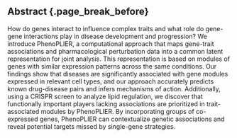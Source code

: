 ## Abstract {.page_break_before}

How do genes interact to influence complex traits and what role do gene-gene interactions play in disease development and progression? We introduce PhenoPLIER, a computational approach that maps gene-trait associations and pharmacological perturbation data into a common latent representation for joint analysis.
This representation is based on modules of genes with similar expression patterns across the same conditions.
Our findings show that diseases are significantly associated with gene modules expressed in relevant cell types, and our approach accurately predicts known drug-disease pairs and infers mechanisms of action.
Additionally, using a CRISPR screen to analyze lipid regulation, we discover that functionally important players lacking associations are prioritized in trait-associated modules by PhenoPLIER.
By incorporating groups of co-expressed genes, PhenoPLIER can contextualize genetic associations and reveal potential targets missed by single-gene strategies.
